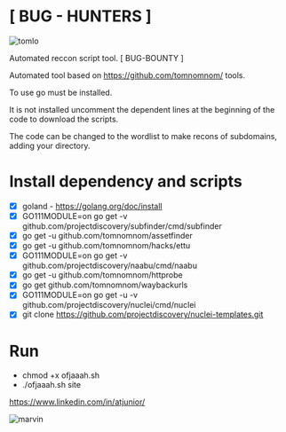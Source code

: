 <h1>[ BUG - HUNTERS ]</h1>

![tomlo](https://user-images.githubusercontent.com/28729614/85304899-4c757f80-b47a-11ea-8671-aa83273c73a5.gif)

Automated reccon script tool. [ BUG-BOUNTY ]

Automated tool based on https://github.com/tomnomnom/ tools.

To use go must be installed.

It is not installed uncomment the dependent lines at the beginning of the code to download the scripts.

The code can be changed to the wordlist to make recons of subdomains, adding your directory.

<h1>Install dependency and scripts</h1>

 - [x] goland - https://golang.org/doc/install
 - [x] GO111MODULE=on go get -v github.com/projectdiscovery/subfinder/cmd/subfinder
 - [x] go get -u github.com/tomnomnom/assetfinder
 - [x] go get -u github.com/tomnomnom/hacks/ettu
 - [x] GO111MODULE=on go get -v github.com/projectdiscovery/naabu/cmd/naabu
 - [x] go get -u github.com/tomnomnom/httprobe
 - [x] go get github.com/tomnomnom/waybackurls
 - [x] GO111MODULE=on go get -u -v github.com/projectdiscovery/nuclei/cmd/nuclei
 - [x] git clone https://github.com/projectdiscovery/nuclei-templates.git
 
 <h1>Run</h1>
 
- chmod +x ofjaaah.sh 
- ./ofjaaah.sh site

https://www.linkedin.com/in/atjunior/

![marvin](https://user-images.githubusercontent.com/28729614/85303574-ac6b2680-b478-11ea-9648-53ee37786a75.gif)
